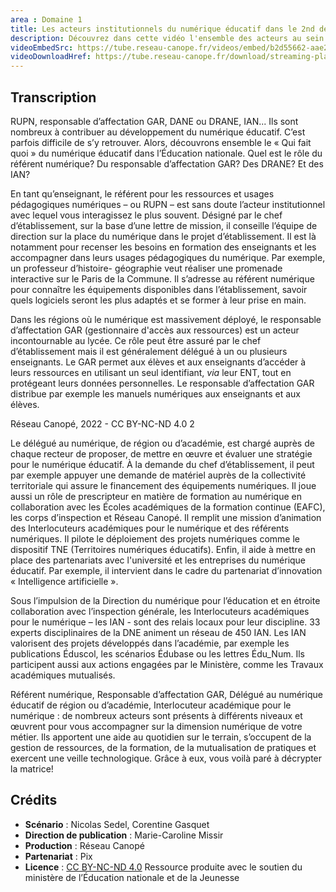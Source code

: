 ```yaml
---
area : Domaine 1
title: Les acteurs institutionnels du numérique éducatif dans le 2nd degré
description: Découvrez dans cette vidéo l'ensemble des acteurs au sein de l'Éducation nationale qui ont des missions relatives au numérique éducatif dans le second degré.
videoEmbedSrc: https://tube.reseau-canope.fr/videos/embed/b2d55662-aae2-41f3-8fa0-2b0e6ad4de87
videoDownloadHref: https://tube.reseau-canope.fr/download/streaming-playlists/hls/videos/b2d55662-aae2-41f3-8fa0-2b0e6ad4de87-1080-fragmented.mp4
---
```


## Transcription

RUPN, responsable d’affectation GAR, DANE ou DRANE, IAN... Ils sont nombreux à
contribuer au développement du numérique éducatif. C’est parfois difficile de s’y retrouver.
Alors, découvrons ensemble le « Qui fait quoi » du numérique éducatif dans l’Éducation
nationale. Quel est le rôle du référent numérique? Du responsable d’affectation GAR?
Des DRANE? Et des IAN?

En tant qu’enseignant, le référent pour les ressources et usages pédagogiques numériques –
ou RUPN – est sans doute l’acteur institutionnel avec lequel vous interagissez le plus
souvent. Désigné par le chef d’établissement, sur la base d’une lettre de mission, il conseille
l’équipe de direction sur la place du numérique dans le projet d’établissement. Il est là
notamment pour recenser les besoins en formation des enseignants et les accompagner
dans leurs usages pédagogiques du numérique. Par exemple, un professeur d’histoire-
géographie veut réaliser une promenade interactive sur le Paris de la Commune. Il s’adresse
au référent numérique pour connaître les équipements disponibles dans l’établissement,
savoir quels logiciels seront les plus adaptés et se former à leur prise en main.

Dans les régions où le numérique est massivement déployé, le responsable d’affectation
GAR (gestionnaire d'accès aux ressources) est un acteur incontournable au lycée. Ce rôle
peut être assuré par le chef d’établissement mais il est généralement délégué à un ou
plusieurs enseignants. Le GAR permet aux élèves et aux enseignants d’accéder à leurs
ressources en utilisant un seul identifiant, _via_ leur ENT, tout en protégeant leurs données
personnelles. Le responsable d’affectation GAR distribue par exemple les manuels
numériques aux enseignants et aux élèves.

Réseau Canopé, 2022 - CC BY-NC-ND 4.0 2

Le délégué au numérique, de région ou d’académie, est chargé auprès de chaque recteur de
proposer, de mettre en œuvre et évaluer une stratégie pour le numérique éducatif. À la
demande du chef d’établissement, il peut par exemple appuyer une demande de matériel
auprès de la collectivité territoriale qui assure le financement des équipements numériques.
Il joue aussi un rôle de prescripteur en matière de formation au numérique en collaboration
avec les Écoles académiques de la formation continue (EAFC), les corps d’inspection et
Réseau Canopé. Il remplit une mission d’animation des Interlocuteurs académiques pour le
numérique et des référents numériques. Il pilote le déploiement des projets numériques
comme le dispositif TNE (Territoires numériques éducatifs). Enfin, il aide à mettre en place
des partenariats avec l'université et les entreprises du numérique éducatif. Par exemple, il
intervient dans le cadre du partenariat d’innovation « Intelligence artificielle ».

Sous l’impulsion de la Direction du numérique pour l’éducation et en étroite collaboration
avec l’inspection générale, les Interlocuteurs académiques pour le numérique – les IAN -
sont des relais locaux pour leur discipline. 33 experts disciplinaires de la DNE animent un
réseau de 450 IAN. Les IAN valorisent des projets développés dans l’académie, par exemple
les publications Éduscol, les scénarios Édubase ou les lettres Édu_Num. Ils participent aussi
aux actions engagées par le Ministère, comme les Travaux académiques mutualisés.

Référent numérique, Responsable d’affectation GAR, Délégué au numérique éducatif de
région ou d’académie, Interlocuteur académique pour le numérique : de nombreux acteurs
sont présents à différents niveaux et œuvrent pour vous accompagner sur la dimension
numérique de votre métier. Ils apportent une aide au quotidien sur le terrain, s’occupent de
la gestion de ressources, de la formation, de la mutualisation de pratiques et exercent une
veille technologique. Grâce à eux, vous voilà paré à décrypter la matrice!

## Crédits

- **Scénario** : Nicolas Sedel, Corentine Gasquet
- **Direction de publication** : Marie-Caroline Missir
- **Production** : Réseau Canopé
- **Partenariat** : Pix
- **Licence** : [CC BY-NC-ND 4.0](https://creativecommons.org/licenses/by-nc-nd/4.0/deed.fr)
Ressource produite avec le soutien du ministère de l’Éducation nationale et de la Jeunesse
